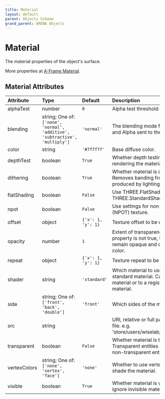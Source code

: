 ```yaml
---
title: Material
layout: default
parent: Objects Schema
grand_parent: ARENA Objects
---
```


<!--CAUTION: This file is autogenerated from https://github.com/arenaxr/arena-schemas. Changes made here may be overwritten.-->


Material
========


The material properties of the object's surface.

More properties at <a href='https://aframe.io/docs/1.5.0/components/material.html'>A-Frame Material</a>.

Material Attributes
--------------------

|Attribute|Type|Default|Description|Required|
| :--- | :--- | :--- | :--- | :--- |
|alphaTest|number|```0```|Alpha test threshold for transparency.|No|
|blending|string; One of: ```['none', 'normal', 'additive', 'subtractive', 'multiply']```|```'normal'```|The blending mode for the material's RGB and Alpha sent to the WebGLRenderer.|No|
|color|string|```'#7f7f7f'```|Base diffuse color.|No|
|depthTest|boolean|```True```|Whether depth testing is enabled when rendering the material.|No|
|dithering|boolean|```True```|Whether material is dithered with noise. Removes banding from gradients like ones produced by lighting.|No|
|flatShading|boolean|```False```|Use THREE.FlatShading rather than THREE.StandardShading.|No|
|npot|boolean|```False```|Use settings for non-power-of-two (NPOT) texture.|No|
|offset|object|```{'x': 1, 'y': 1}```|Texture offset to be used.|No|
|opacity|number|```1```|Extent of transparency. If the transparent property is not true, then the material will remain opaque and opacity will only affect color.|No|
|repeat|object|```{'x': 1, 'y': 1}```|Texture repeat to be used.|No|
|shader|string|```'standard'```|Which material to use. Defaults to the standard material. Can be set to the flat material or to a registered custom shader material.|No|
|side|string; One of: ```['front', 'back', 'double']```|```'front'```|Which sides of the mesh to render.|No|
|src|string||URI, relative or full path of an image/video file. e.g. 'store/users/wiselab/images/360falls.mp4'.|No|
|transparent|boolean|```False```|Whether material is transparent. Transparent entities are rendered after non-transparent entities.|No|
|vertexColors|string; One of: ```['none', 'vertex', 'face']```|```'none'```|Whether to use vertex or face colors to shade the material.|No|
|visible|boolean|```True```|Whether material is visible. Raycasters will ignore invisible materials.|No|
